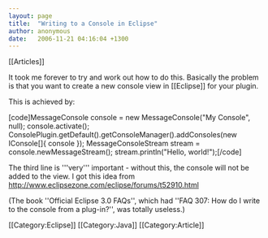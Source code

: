 ```yaml
---
layout: page
title:  "Writing to a Console in Eclipse"
author: anonymous
date:   2006-11-21 04:16:04 +1300
---
```


[[Articles]]

It took me forever to try and work out how to do this. Basically the problem is that you want to create a new console view in [[Eclipse]] for your plugin.

This is achieved by:

[code]MessageConsole console = new MessageConsole("My Console", null);
console.activate();
ConsolePlugin.getDefault().getConsoleManager().addConsoles(new IConsole[]{ console });
MessageConsoleStream stream = console.newMessageStream();
stream.println("Hello, world!");[/code]

The third line is '''very''' important - without this, the console will not be added to the view. I got this idea from http://www.eclipsezone.com/eclipse/forums/t52910.html

(The book ''Official Eclipse 3.0 FAQs'', which had ''FAQ 307: How do I write to the console from a plug-in?'', was totally useless.)

[[Category:Eclipse]]
[[Category:Java]]
[[Category:Article]]